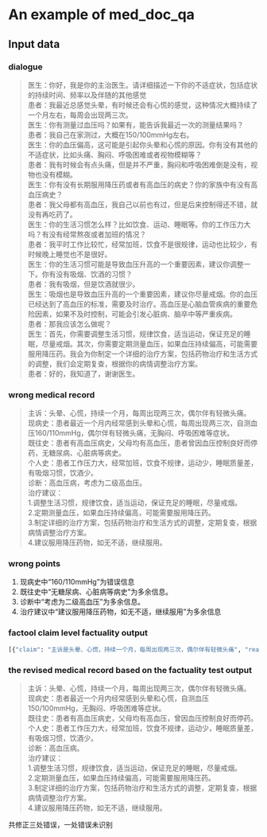 # An example of med_doc_qa
## Input data
### dialogue
> 医生：你好，我是你的主治医生。请详细描述一下你的不适症状，包括症状的持续时间、频率以及伴随的其他感觉 </br>
患者：我最近总感觉头晕，有时候还会有心慌的感觉，这种情况大概持续了一个月左右，每周会出现两三次。</br>
医生：你有测量过血压吗？如果有，能告诉我最近一次的测量结果吗？</br>
患者：我自己在家测过，大概在150/100mmHg左右。</br>
医生：你的血压偏高，这可能是引起你头晕和心慌的原因。你有没有其他的不适症状，比如头痛、胸闷、呼吸困难或者视物模糊等？</br>
患者：我有时候会有点头痛，但是并不严重，胸闷和呼吸困难倒是没有，视物也没有模糊。</br>
医生：你有没有长期服用降压药或者有高血压的病史？你的家族中有没有高血压病史？</br>
患者：我父母都有高血压，我自己以前也有过，但是后来控制得还不错，就没有再吃药了。</br>
医生：你的生活习惯怎么样？比如饮食、运动、睡眠等。你的工作压力大吗？有没有经常熬夜或者加班的情况？</br>
患者：我平时工作比较忙，经常加班，饮食不是很规律，运动也比较少，有时候晚上睡觉也不是很好。</br>
医生：你的生活习惯可能是导致血压升高的一个重要因素，建议你调整一下。你有没有吸烟、饮酒的习惯？</br>
患者：我有吸烟，但是饮酒就很少。</br>
医生：吸烟也是导致血压升高的一个重要因素，建议你尽量戒烟。你的血压已经达到了高血压的标准，需要及时治疗。高血压是心脑血管疾病的重要危险因素，如果不及时控制，可能会引发心脏病、脑卒中等严重疾病。</br>
患者：那我应该怎么做呢？</br>
医生：首先，你需要调整生活习惯，规律饮食，适当运动，保证充足的睡眠，尽量戒烟。其次，你需要定期测量血压，如果血压持续偏高，可能需要服用降压药。我会为你制定一个详细的治疗方案，包括药物治疗和生活方式的调整，我们会定期复查，根据你的病情调整治疗方案。</br>
患者：好的，我知道了，谢谢医生。

### wrong medical record
> 主诉：头晕、心慌，持续一个月，每周出现两三次，偶尔伴有轻微头痛。</br>
现病史：患者最近一个月内经常感到头晕和心慌，每周出现两三次，自测血压160/110mmHg，偶尔伴有轻微头痛，无胸闷、呼吸困难等症状。</br>
既往史：患者有高血压病史，父母均有高血压，患者曾因血压控制良好而停药，无糖尿病、心脏病等病史。</br>
个人史：患者工作压力大，经常加班，饮食不规律，运动少，睡眠质量差，有吸烟习惯，饮酒少。</br>
诊断：高血压病，考虑为二级高血压。</br>
治疗建议：</br>
1.调整生活习惯，规律饮食，适当运动，保证充足的睡眠，尽量戒烟。</br>
2.定期测量血压，如果血压持续偏高，可能需要服用降压药。</br>
3.制定详细的治疗方案，包括药物治疗和生活方式的调整，定期复查，根据病情调整治疗方案。</br>
4.建议服用降压药物，如无不适，继续服用。

### wrong points
1. 现病史中“160/110mmHg”为错误信息
2. 既往史中“无糖尿病、心脏病等病史”为多余信息。
3. 诊断中“考虑为二级高血压”为多余信息。
4. 治疗建议中“建议服用降压药物，如无不适，继续服用”为多余信息

### factool claim level factuality output
~~~python
[{"claim": "主诉是头晕、心慌，持续一个月，每周出现两三次，偶尔伴有轻微头痛", "reasoning": "给定的文本与提供的证据完全一致。文本中的信息，包括患者的主诉（头晕、心慌，持续一个月，每周出现两三次，偶尔伴有轻微头痛）都在证据中得到了确认。", "error": "None", "correction": "None", "factuality": true}, {"claim": "现病史包含最近一个月内经常感到头晕和心慌，每周出现两三次", "reasoning": "根据提供的证据，患者确实描述了他在过去一个月内经常感到头晕和心慌，每周出现两三次的症状。这与给定的文本完全一致。", "error": "None", "correction": "None", "factuality": true}, {"claim": "现病史包含自测血压160/110mmHg", "reasoning": "根据提供的证据，患者自测的血压值是150/100mmHg，而不是文本中所述的160/110mmHg。", "error": "文本中的血压值与证据中的血压值不符。", "correction": "现病史包含自测血压150/100mmHg", "factuality": false}, {"claim": "现病史包含偶尔伴有轻微头痛，无胸闷、呼吸困难等症状", "reasoning": "根据证据，患者确实有偶尔的轻微头痛，但并没有胸闷和呼吸困难的症状。因此，给定的文本是事实。", "error": "None", "correction": "None", "factuality": true}, {"claim": "既往史包含有高血压病史，父母均有高血压", "reasoning": "根据提供的证据，患者的既往史确实包含有高血压病史，他的父母也都有高血压。这与给定的文本中的信息完全一致。", "error": "None", "correction": "None", "factuality": true}, {"claim": "既往史包含曾因血压控制良好而停药，无糖尿病、心脏病等病史", "reasoning": "根据证据，患者曾经有过高血压，但后来控制得还不错，所以停止了药物治疗。这与文本中的描述一致。然而，文本中的描述“无糖尿病、心脏病等病史”在证据中并未提及，因此无法确认其准确性。", "error": "文本中的“无糖尿病、心脏病等病史”是擅自增加的信息，证据中并未提及。", "correction": "既往史包含曾因血压控制良好而停药", "factuality": false}, {"claim": "个人史包含工作压力大，经常加班，饮食不规律，运动少，睡眠质量差，有吸烟习惯，饮酒少", "reasoning": "根据提供的证据，患者的个人史包括工作压力大，经常加班，饮食不规律，运动少，睡眠质量差，有吸烟习惯，饮酒少。这与给定的文本完全一致。", "error": "None", "correction": "None", "factuality": true}, {"claim": "诊断为高血压病，考虑为二级高血压", "reasoning": "根据提供的证据，患者的血压测量结果为150/100mmHg，医生也确认了患者的血压偏高，这符合高血压的诊断标准。但是，证据中并没有明确指出患者的高血压是二级高血压。", "error": "文本中的错误是擅自增加了对话中没出现的信息，即患者的高血压被诊断为二级高血压。", "correction": "诊断为高血压病", "factuality": false}, {"claim": "治疗建议包括调整生活习惯，规律饮食，适当运动，保证充足的睡眠，尽量戒烟", "reasoning": "给定的文本是事实的。这是因为在证据中，医生确实建议患者调整生活习惯，规律饮食，适当运动，保证充足的睡眠，尽量戒烟。这些都是医生为了帮助患者控制高血压而给出的建议。", "error": "None", "correction": "None", "factuality": true}, {"claim": "治疗建议包括定期测量血压，如果血压持续偏高，可能需要服用降压药", "reasoning": "给定的文本与提供的证据完全一致。在证据中，医生确实建议患者定期测量血压，并且如果血压持续偏高，可能需要服用降压药。", "error": "None", "correction": "None", "factuality": true}, {"claim": "治疗建议包括制定详细的治疗方案，包括药物治疗和生活方式的调整，定期复查，根据病情调整治疗方案", "reasoning": "给定的文本与提供的证据完全一致。在证据中，医生确实为患者制定了一个详细的治疗方案，包括药物治疗和生活方式的调整，并且提到了定期复查，根据病情调整治疗方案。", "error": "None", "correction": "None", "factuality": true}, {"claim": "治疗建议包括建议服用降压药物，如无不适，继续服用", "reasoning": "根据提供的证据，医生确实建议患者如果血压持续偏高，可能需要服用降压药。同时，医生也建议患者在没有不适的情况下继续服用。因此，给定的文本是事实。", "error": "None", "correction": "None", "factuality": true}]
~~~
### the revised medical record based on the factuality test output
> 主诉：头晕、心慌，持续一个月，每周出现两三次，偶尔伴有轻微头痛。</br>现病史：患者最近一个月内经常感到头晕和心慌，自测血压150/100mmHg，无胸闷、呼吸困难等症状。</br>既往史：患者有高血压病史，父母均有高血压，曾因血压控制良好而停药。</br>个人史：患者工作压力大，经常加班，饮食不规律，运动少，睡眠质量差，有吸烟习惯，饮酒少。</br>诊断：高血压病。</br>治疗建议：</br>1.调整生活习惯，规律饮食，适当运动，保证充足的睡眠，尽量戒烟。</br>2.定期测量血压，如果血压持续偏高，可能需要服用降压药。</br>3.制定详细的治疗方案，包括药物治疗和生活方式的调整，定期复查，根据病情调整治疗方案。</br>4.建议服用降压药物，如无不适，继续服用。

共修正三处错误，一处错误未识别
